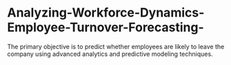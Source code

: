 # Analyzing-Workforce-Dynamics-Employee-Turnover-Forecasting-
The primary objective is to predict whether employees are likely to leave the company using advanced analytics and predictive modeling techniques. 
